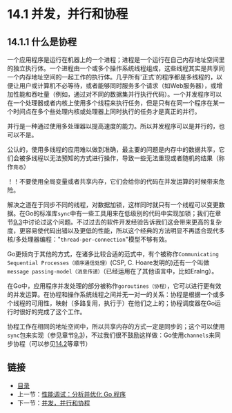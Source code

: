 # 14.1 并发，并行和协程

## 14.1.1 什么是协程

一个应用程序是运行在机器上的一个进程；进程是一个运行在自己内存地址空间里的独立执行体。一个进程由一个或多个操作系统线程组成，这些线程其实是共享同一个内存地址空间的一起工作的执行体。几乎所有'正式'的程序都是多线程的，以便让用户或计算机不必等待，或者能够同时服务多个请求（如Web服务器），或增加性能和吞吐量（例如，通过对不同的数据集并行执行代码）。一个并发程序可以在一个处理器或者内核上使用多个线程来执行任务，但是只有在同一个程序在某一个时间点在多个些处理内核或处理器上同时执行的任务才是真正的并行。

并行是一种通过使用多处理器以提高速度的能力。所以并发程序可以是并行的，也可以不是。


公认的，使用多线程的应用难以做到准确，最主要的问题是内存中的数据共享，它们会被多线程以无法预知的方式进行操作，导致一些无法重现或者随机的结果（称作`竞态`）

！！不要使用全局变量或者共享内存，它们会给你的代码在并发运算的时候带来危险。

解决之道在于同步不同的线程，对数据加锁，这样同时就只有一个线程可以变更数据。在Go的标准库`sync`中有一些工具用来在低级别的代码中实现加锁；我们在章节[9.3](9.3.md)中讨论过这个问题。不过过去的软件开发经验告诉我们这会带来更高的复杂度，更容易使代码出错以及更低的性能，所以这个经典的方法明显不再适合现代多核/多处理器编程："`thread-per-connection`"模型不够有效。

Go更倾向于其他的方式，在诸多比较合适的范式中，有个被称作`Communicating Sequential Processes（顺序通信处理）`(CSP, C. Hoare发明的)还有一个叫做`message passing-model（消息传递）`（已经运用在了其他语言中，比如Eralng）。

在Go中，应用程序并发处理的部分被称作`goroutines（协程）`，它可以进行更有效的并发运算。在协程和操作系统线程之间并无一对一的关系：协程是根据一个或多个线程的可用性，映射（多路复用，执行于）在他们之上的；协程调度器在Go运行时很好的完成了这个工作。

协程工作在相同的地址空间中，所以共享内存的方式一定是同步的；这个可以使用`sync`包来实现（参见章节[9.3](9.3.md))，不过我们很不鼓励这样做：Go使用`channels`来同步协程（可以参见[14.2](14.2.md)等章节）



## 链接

- [目录](directory.md)
- 上一节：[性能调试：分析并优化 Go 程序](13.10.md)
- 下一节：[并发，并行和协程](14.1.md)

